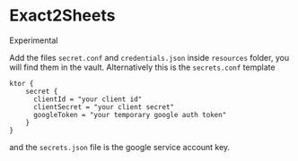 # Exact2Sheets

Experimental


Add the files `secret.conf` and `credentials.json` inside `resources` folder, you will find them in the vault. Alternatively this is the `secrets.conf` template

```
ktor {
    secret {
      clientId = "your client id"
      clientSecret = "your client secret"
      googleToken = "your temporary google auth token"
    }
}
```

and the `secrets.json` file is the google service account key.
